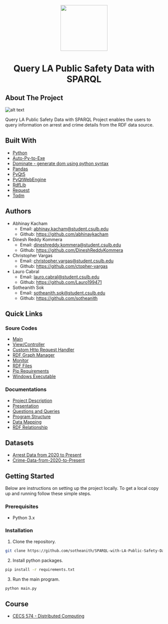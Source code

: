 <p align="center">
 <img width="150" height="146" src="https://user-images.githubusercontent.com/13907836/51081445-7d0d9300-16a4-11e9-8e4d-6ccad8359bf8.png">
</p>

<h1 align="center">Query LA Public Safety Data with SPARQL</h1>	

<!-- ABOUT THE PROJECT -->
## About The Project

![alt text](https://github.com/sotheanith/SPARQL-with-LA-Public-Safety-Data/blob/main/Capture.PNG)

Query LA Public Safety Data with SPARQL Project enables the users to query information on arrest and crime details from the RDF data source.

## Built With
* [Python](https://www.python.org/)
* [Auto-Py-to-Exe](https://pypi.org/project/auto-py-to-exe/)
* [Dominate - generate dom using python syntax](https://pypi.org/project/dominate/)
* [Pandas](https://pypi.org/project/pandas/)
* [PyQt5](https://pypi.org/project/PyQt5/)
* [PyQtWebEngine](https://pypi.org/project/PyQtWebEngine/)
* [RdfLib](https://rdflib.readthedocs.io/en/stable/)
* [Request](https://pypi.org/project/requests/)
* [Tqdm](https://pypi.org/project/tqdm/)

## Authors 
 - Abhinay Kacham
   - Email: abhinay.kacham@student.csulb.edu
   - Github: https://github.com/abhinaykacham
 - Dinesh Reddy Kommera
   - Email: dineshreddy.kommera@student.csulb.edu
   - Github: https://github.com/DineshReddyKommera
 - Christopher Vargas 
   - Email: christopher.vargas@student.csulb.edu 
   - Github: https://github.com/ctopher-vargas
 - Lauro Cabral 
   - Email: lauro.cabral@student.csulb.edu 
   - Github: https://github.com/Lauro199471
 - Sotheanith Sok 
   - Email: sotheanith.sok@student.csulb.edu 
   - Github: https://github.com/sotheanith

## Quick Links
 ### Soure Codes
 - [Main](https://github.com/sotheanith/SPARQL-with-LA-Public-Safety-Data/blob/main/main.py)
 - [View/Controller](https://github.com/sotheanith/SPARQL-with-LA-Public-Safety-Data/blob/d7bd79fcbbcde79f1b4a41abf62256ac4b77dc5f/src/ui.py#L12)
 - [Custom Http Request Handler](https://github.com/sotheanith/SPARQL-with-LA-Public-Safety-Data/blob/d7bd79fcbbcde79f1b4a41abf62256ac4b77dc5f/src/ui.py#L454)
 - [RDF Graph Manager](https://github.com/sotheanith/SPARQL-with-LA-Public-Safety-Data/blob/d7bd79fcbbcde79f1b4a41abf62256ac4b77dc5f/src/rdf.py#L12)
 - [Monitor](https://github.com/sotheanith/SPARQL-with-LA-Public-Safety-Data/blob/d7bd79fcbbcde79f1b4a41abf62256ac4b77dc5f/src/monitor.py#L5)
 - [RDF Files](https://drive.google.com/drive/folders/1sjPeYTN8XCrcWbDNEb_fmjNxwBc5Cn5F?usp=sharing)
 - [Pip Requirements](https://github.com/sotheanith/SPARQL-with-LA-Public-Safety-Data/blob/main/requirements.txt)
 - [Windows Executable](https://drive.google.com/file/d/1T_1x2XPkAI4jst7eiVCgYuFAvtiiZ698/view?usp=sharing)
 ### Documentations
 - [Project Description](https://github.com/sotheanith/SPARQL-with-LA-Public-Safety-Data/blob/main/doc/Project%203.pdf)
 - [Presentation](https://github.com/sotheanith/SPARQL-with-LA-Public-Safety-Data/blob/main/doc/Presentation.pdf)
 - [Questions and Queries](https://github.com/sotheanith/SPARQL-with-LA-Public-Safety-Data/blob/main/doc/Questions%20and%20Queries.pdf)
 - [Program Structure](https://github.com/sotheanith/SPARQL-with-LA-Public-Safety-Data/blob/main/doc/ProgramStructure.pdf)
 - [Data Mapping](https://github.com/sotheanith/SPARQL-with-LA-Public-Safety-Data/blob/main/doc/Data-Mapping.pdf)
 - [RDF Relationship](https://github.com/sotheanith/SPARQL-with-LA-Public-Safety-Data/blob/main/doc/RDF-Relationship.pdf)

## Datasets
- [Arrest Data from 2020 to Present](https://data.lacity.org/Public-Safety/Arrest-Data-from-2020-to-Present/amvf-fr72)
- [Crime-Data-from-2020-to-Present](https://data.lacity.org/Public-Safety/Crime-Data-from-2020-to-Present/2nrs-mtv8)

<!-- GETTING STARTED -->
## Getting Started
Below are instructions on setting up the project locally.
To get a local copy up and running follow these simple steps.

### Prerequisites
*  Python 3.x

### Installation
1. Clone the repository.
```sh
git clone https://github.com/sotheanith/SPARQL-with-LA-Public-Safety-Data
```
2. Install python packages.
```sh
pip install -r requirements.txt
```
3. Run the main program.
```sh
python main.py
```

## Course
 - [CECS 574 - Distributed Computing](http://catalog.csulb.edu/preview_course_nopop.php?catoid=5&coid=40048)
